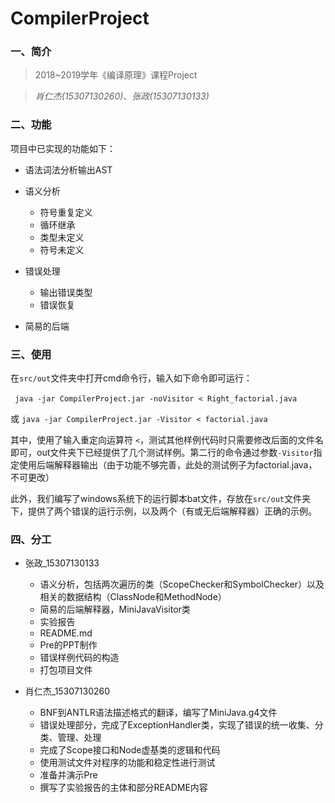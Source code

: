 # CompilerProject

### 一、简介

> 2018~2019学年《编译原理》课程Project

> *肖仁杰(15307130260)*、*张政(15307130133)*

### 二、功能

项目中已实现的功能如下：

+ 语法词法分析输出AST
+ 语义分析
    + 符号重复定义
    + 循环继承
    + 类型未定义
    + 符号未定义

+ 错误处理
    + 输出错误类型
    + 错误恢复

+ 简易的后端

### 三、使用

在```src/out```文件夹中打开cmd命令行，输入如下命令即可运行：

​	``` java -jar CompilerProject.jar -noVisitor < Right_factorial.java```

或	```java -jar CompilerProject.jar -Visitor < factorial.java```

其中，使用了输入重定向运算符 ``` < ```，测试其他样例代码时只需要修改后面的文件名即可，out文件夹下已经提供了几个测试样例。第二行的命令通过参数```-Visitor```指定使用后端解释器输出（由于功能不够完善，此处的测试例子为factorial.java，不可更改）

此外，我们编写了windows系统下的运行脚本bat文件，存放在```src/out```文件夹下，提供了两个错误的运行示例，以及两个（有或无后端解释器）正确的示例。

### 四、分工

+ 张政_15307130133
    + 语义分析，包括两次遍历的类（ScopeChecker和SymbolChecker）以及相关的数据结构（ClassNode和MethodNode）
    + 简易的后端解释器，MiniJavaVisitor类
    + 实验报告
    + README.md
    + Pre的PPT制作
    + 错误样例代码的构造
    + 打包项目文件

+ 肖仁杰_15307130260
    + BNF到ANTLR语法描述格式的翻译，编写了MiniJava.g4文件
    + 错误处理部分，完成了ExceptionHandler类，实现了错误的统一收集、分类、管理、处理
    + 完成了Scope接口和Node虚基类的逻辑和代码
    + 使用测试文件对程序的功能和稳定性进行测试
    + 准备并演示Pre
    + 撰写了实验报告的主体和部分README内容